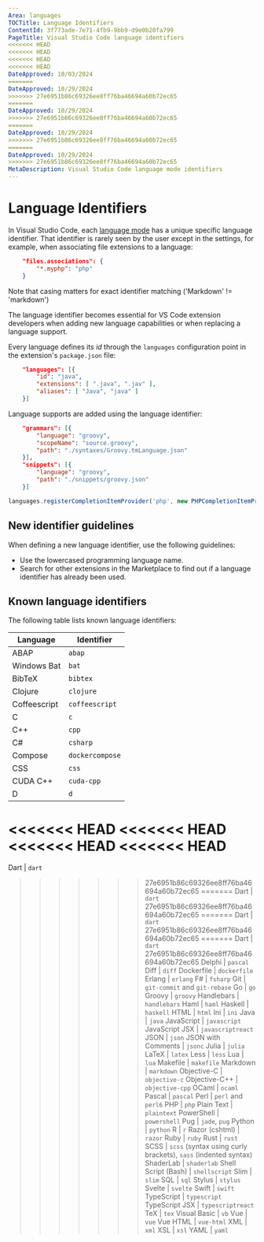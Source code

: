 ```yaml
---
Area: languages
TOCTitle: Language Identifiers
ContentId: 3f773ade-7e71-4fb9-9bb9-d9e0b20fa799
PageTitle: Visual Studio Code language identifiers
<<<<<<< HEAD
<<<<<<< HEAD
<<<<<<< HEAD
<<<<<<< HEAD
DateApproved: 10/03/2024
=======
DateApproved: 10/29/2024
>>>>>>> 27e6951b86c69326ee8ff76ba46694a60b72ec65
=======
DateApproved: 10/29/2024
>>>>>>> 27e6951b86c69326ee8ff76ba46694a60b72ec65
=======
DateApproved: 10/29/2024
>>>>>>> 27e6951b86c69326ee8ff76ba46694a60b72ec65
=======
DateApproved: 10/29/2024
>>>>>>> 27e6951b86c69326ee8ff76ba46694a60b72ec65
MetaDescription: Visual Studio Code language mode identifiers
---
```

# Language Identifiers

In Visual Studio Code, each [language mode](/docs/languages/overview.md#changing-the-language-for-the-selected-file) has a unique specific language identifier. That identifier is rarely seen by the user except in the settings, for example, when associating file extensions to a language:

```json
    "files.associations": {
        "*.myphp": "php"
    }
```

Note that casing matters for exact identifier matching ('Markdown' != 'markdown')

The language identifier becomes essential for VS Code extension developers when adding new language capabilities or when replacing a language support.

Every language defines its *id* through the `languages` configuration point in the extension's `package.json` file:

```json
    "languages": [{
        "id": "java",
        "extensions": [ ".java", ".jav" ],
        "aliases": [ "Java", "java" ]
    }]
```

Language supports are added using the language identifier:

```json
    "grammars": [{
        "language": "groovy",
        "scopeName": "source.groovy",
        "path": "./syntaxes/Groovy.tmLanguage.json"
    }],
    "snippets": [{
        "language": "groovy",
        "path": "./snippets/groovy.json"
    }]
```

```typescript
languages.registerCompletionItemProvider('php', new PHPCompletionItemProvider(), '.', '$')
```

## New identifier guidelines

When defining a new language identifier, use the following guidelines:

- Use the lowercased programming language name.
- Search for other extensions in the Marketplace to find out if a language identifier has already been used.

## Known language identifiers

The following table lists known language identifiers:

Language | Identifier
-------- | ----------
ABAP | `abap`
Windows Bat | `bat`
BibTeX | `bibtex`
Clojure | `clojure`
Coffeescript | `coffeescript`
C | `c`
C++ | `cpp`
C# | `csharp`
Compose | `dockercompose`
CSS | `css`
CUDA C++ | `cuda-cpp`
D | `d`
<<<<<<< HEAD
<<<<<<< HEAD
<<<<<<< HEAD
<<<<<<< HEAD
=======
Dart | `dart`
>>>>>>> 27e6951b86c69326ee8ff76ba46694a60b72ec65
=======
Dart | `dart`
>>>>>>> 27e6951b86c69326ee8ff76ba46694a60b72ec65
=======
Dart | `dart`
>>>>>>> 27e6951b86c69326ee8ff76ba46694a60b72ec65
=======
Dart | `dart`
>>>>>>> 27e6951b86c69326ee8ff76ba46694a60b72ec65
Delphi | `pascal`
Diff | `diff`
Dockerfile | `dockerfile`
Erlang | `erlang`
F# | `fsharp`
Git | `git-commit` and `git-rebase`
Go | `go`
Groovy | `groovy`
Handlebars | `handlebars`
Haml | `haml`
Haskell	| `haskell`
HTML | `html`
Ini | `ini`
Java | `java`
JavaScript | `javascript`
JavaScript JSX | `javascriptreact`
JSON | `json`
JSON with Comments | `jsonc`
Julia | `julia`
LaTeX | `latex`
Less | `less`
Lua | `lua`
Makefile | `makefile`
Markdown | `markdown`
Objective-C | `objective-c`
Objective-C++ | `objective-cpp`
OCaml | `ocaml`
Pascal | `pascal`
Perl | `perl` and `perl6`
PHP | `php`
Plain Text | `plaintext`
PowerShell | `powershell`
Pug | `jade`, `pug`
Python | `python`
R | `r`
Razor (cshtml) | `razor`
Ruby | `ruby`
Rust | `rust`
SCSS | `scss` (syntax using curly brackets), `sass` (indented syntax)
ShaderLab | `shaderlab`
Shell Script (Bash) | `shellscript`
Slim | `slim`
SQL | `sql`
Stylus | `stylus`
Svelte | `svelte`
Swift | `swift`
TypeScript | `typescript`
TypeScript JSX | `typescriptreact`
TeX | `tex`
Visual Basic | `vb`
Vue | `vue`
Vue HTML | `vue-html`
XML | `xml`
XSL | `xsl`
YAML | `yaml`
